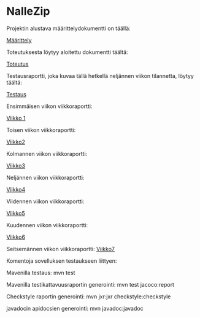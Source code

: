 # NalleZip

Projektin alustava määrittelydokumentti on täällä: 

[Määrittely](https://github.com/att78/Zip/blob/master/documentation/definition.md)

Toteutuksesta löytyy aloitettu dokumentti täältä:

[Toteutus](https://github.com/att78/NalleZip/blob/master/documentation/implementation.md)

Testausraportti, joka kuvaa tällä hetkellä neljännen viikon tilannetta, löytyy täältä:

[Testaus](https://github.com/att78/NalleZip/blob/master/documentation/testing.md)


Ensimmäisen viikon viikkoraportti:

[Viikko 1](https://github.com/att78/Zip/blob/master/documentation/week1.md)

Toisen viikon viikkoraportti:

[Viikko2](https://github.com/att78/NalleZip/blob/master/documentation/week2.md)

Kolmannen viikon viikkoraportti:

[Viikko3](https://github.com/att78/NalleZip/blob/master/documentation/week3.md)

Neljännen viikon viikkoraportti:

[Viikko4](https://github.com/att78/NalleZip/blob/master/documentation/week4.md)

Viidennen viikon viikkoraportti:

[Viikko5](https://github.com/att78/NalleZip/blob/master/documentation/week5.md)

Kuudennen viikon viikkoraportti:

[Viikko6](https://github.com/att78/NalleZip/blob/master/documentation/week6.md)

Seitsemännen viikon viikkoraportti:
[Viikko7](https://github.com/att78/NalleZip/blob/master/documentation/week7.md)

Komentoja sovelluksen testaukseen liittyen:

Mavenilla testaus: mvn test

Mavenilla testikattavuusraportin generointi: mvn test jacoco:report

Checkstyle raportin generointi: mvn jxr:jxr checkstyle:checkstyle

javadocin apidocsien generointi: mvn javadoc:javadoc


